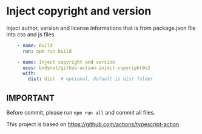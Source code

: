 # Inject copyright and version

Inject author, version and license informations that is from package.json file into css and js files.

```yml
    - name: Build
      run: npm run build

    - name: Inject copyright and version
      uses: bndynet/github-action-inject-copyright@v2
      with:
        dist: dist  # optional, default is dist folder
```

## IMPORTANT

Before commit, please run `npm run all` and commit all files.


This project is based on https://github.com/actions/typescript-action